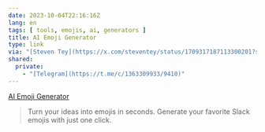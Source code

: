 ```yaml
---
date: 2023-10-04T22:16:16Z
lang: en
tags: [ tools, emojis, ai, generators ]
title: AI Emoji Generator
type: link
via: "[Steven Tey](https://x.com/steventey/status/1709317187113300201?s=46)"
shared:
  private:
    - "[Telegram](https://t.me/c/1363309933/9410)"
---
```


[AI Emoji Generator](https://emojis.alexandru.so/)

> Turn your ideas into emojis in seconds. Generate your favorite Slack emojis with just one click.
